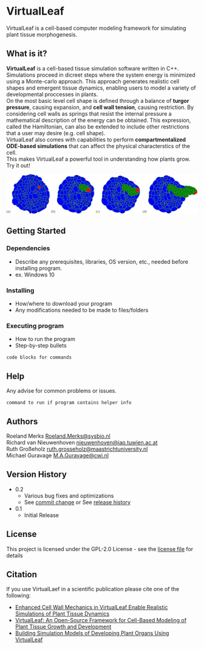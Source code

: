 # VirtualLeaf

VirtualLeaf is a cell-based computer modeling framework for simulating plant tissue morphogenesis.

## What is it?

**VirtualLeaf** is a cell-based tissue simulation software written in C++. Simulations proceed in dicreet steps where the system energy is minimized using a Monte-carlo approach. This approach generates realistic cell shapes and emergent tissue dynamics, enabling users to model a variety of developmental proccesses in plants.  
On the most basic level cell shape is defined through a balance of **turgor pressure**, causing expansion, and **cell wall tension**, causing restriction. By considering cell walls as springs that resist the internal pressure a mathematical description of the energy can be obtained. This expression, called the Hamiltonian, can also be extended to include other restrictions that a user may desire (e.g. cell shape).  
VirtualLeaf also comes with capabilities to perform **compartmentalized ODE-based simulations** that can affect the physical characterstics of the cell.  
This makes VirtualLeaf a powerful tool in understanding how plants grow. Try it out! 

    
![Alt text](/img/RootEmergence.jpg?raw=true "Optional Title")
## Getting Started

### Dependencies

* Describe any prerequisites, libraries, OS version, etc., needed before installing program.
* ex. Windows 10

### Installing

* How/where to download your program
* Any modifications needed to be made to files/folders

### Executing program

* How to run the program
* Step-by-step bullets
```
code blocks for commands
```

## Help

Any advise for common problems or issues.
```
command to run if program contains helper info
```

## Authors

Roeland Merks <Roeland.Merks@sysbio.nl>  
Richard van Nieuwenhoven <nieuwenhoven@iap.tuwien.ac.at>  
Ruth Großeholz <ruth.grosseholz@maastrichtuniversity.nl>  
Michael Guravage <M.A.Guravage@cwi.nl>  

## Version History

* 0.2
    * Various bug fixes and optimizations
    * See [commit change]() or See [release history]()
* 0.1
    * Initial Release

## License

This project is licensed under the GPL-2.0 License - see the [license file](./COPYING) for details

## Citation

If you use VirtualLaef in a scientific publication please cite one of the following:  
-  [Enhanced Cell Wall Mechanics in VirtualLeaf Enable Realistic Simulations of Plant Tissue Dynamics](https://doi.org/10.1101/2024.08.01.605200)
-  [VirtualLeaf: An Open-Source Framework for Cell-Based Modeling of Plant Tissue Growth and Development](https://doi.org/10.1104/pp.110.167619)
-  [Building Simulation Models of Developing Plant Organs Using VirtualLeaf](https://doi.org/10.1007/978-1-62703-221-6_23)

